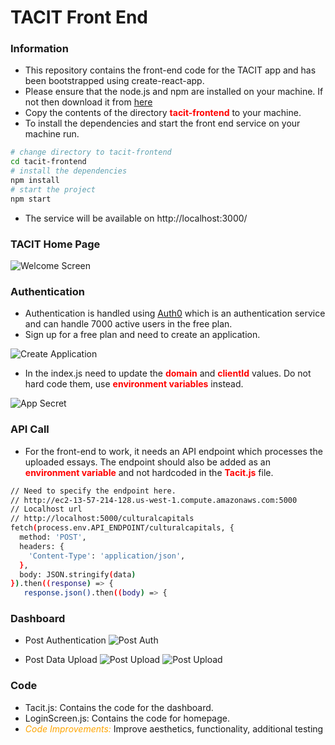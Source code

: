 # TACIT Front End

### Information
* This repository contains the front-end code for the TACIT app and has been bootstrapped using create-react-app.
* Please ensure that the node.js and npm are installed on your machine. If not then download it from [here](https://nodejs.org/en/download/)
* Copy the contents of the directory <strong style="color:red;">tacit-frontend</strong> to your machine.
* To install the dependencies and start the front end service on your machine run.
```bash
# change directory to tacit-frontend
cd tacit-frontend
# install the dependencies
npm install
# start the project
npm start
```
* The service will be available on http://localhost:3000/

### TACIT Home Page
![Welcome Screen](./../snapshots/welcome_screen.png)

### Authentication
* Authentication is handled using [Auth0](https://auth0.com/) which is an authentication service and can handle 7000 active users in the free plan.
* Sign up for a free plan and need to create an application.

![Create Application](./../snapshots/auth0_create_app.png)
* In the index.js need to update the <strong style="color:red;">domain</strong> and <strong style="color:red;">clientId</strong> values. Do not hard code them, use <strong style="color:red;">environment variables</strong> instead. 

![App Secret](./../snapshots/app_secret.png)

### API Call
* For the front-end to work, it needs an API endpoint which processes the uploaded essays. The endpoint should also be added as an <strong style="color:red;">environment variable</strong> and not hardcoded in the <strong style="color:red;">Tacit.js</strong> file.
```bash
// Need to specify the endpoint here.
// http://ec2-13-57-214-128.us-west-1.compute.amazonaws.com:5000
// Localhost url
// http://localhost:5000/culturalcapitals
fetch(process.env.API_ENDPOINT/culturalcapitals, {
  method: 'POST',
  headers: {
    'Content-Type': 'application/json',
  },
  body: JSON.stringify(data)
}).then((response) => {
   response.json().then((body) => {
```
### Dashboard
* Post Authentication
![Post Auth](./../snapshots/post_auth.png)

* Post Data Upload
![Post Upload](./../snapshots/post_upload_1.png)
![Post Upload](./../snapshots/post_upload_2.png)

### Code
* Tacit.js: Contains the code for the dashboard.
* LoginScreen.js: Contains the code for homepage.
* <i style="color:orange;">Code Improvements:</i> Improve aesthetics, functionality, additional testing